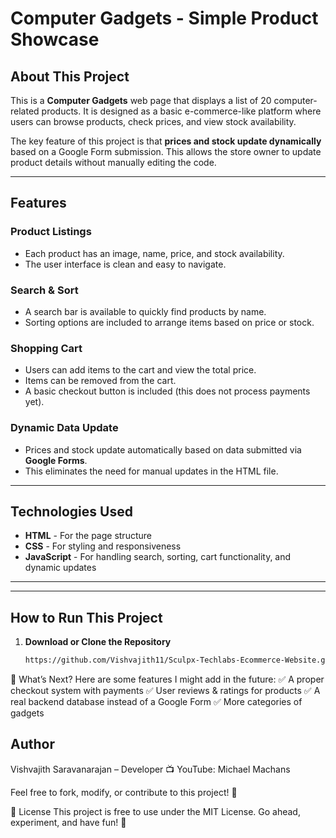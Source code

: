 # Computer Gadgets - Simple Product Showcase  

## About This Project  

This is a **Computer Gadgets** web page that displays a list of 20 computer-related products. It is designed as a basic e-commerce-like platform where users can browse products, check prices, and view stock availability.  

The key feature of this project is that **prices and stock update dynamically** based on a Google Form submission. This allows the store owner to update product details without manually editing the code.  

---

## Features  

### Product Listings  
- Each product has an image, name, price, and stock availability.  
- The user interface is clean and easy to navigate.  

### Search & Sort  
- A search bar is available to quickly find products by name.  
- Sorting options are included to arrange items based on price or stock.  

### Shopping Cart  
- Users can add items to the cart and view the total price.  
- Items can be removed from the cart.  
- A basic checkout button is included (this does not process payments yet).  

### Dynamic Data Update  
- Prices and stock update automatically based on data submitted via **Google Forms**.  
- This eliminates the need for manual updates in the HTML file.  

---

## Technologies Used  

- **HTML** - For the page structure  
- **CSS** - For styling and responsiveness  
- **JavaScript** - For handling search, sorting, cart functionality, and dynamic updates  

---




---

## How to Run This Project  

1. **Download or Clone the Repository**  
   ```bash
   https://github.com/Vishvajith11/Sculpx-Techlabs-Ecommerce-Website.git


🔮 What’s Next?
Here are some features I might add in the future:
✅ A proper checkout system with payments
✅ User reviews & ratings for products
✅ A real backend database instead of a Google Form
✅ More categories of gadgets

## Author
Vishvajith Saravanarajan – Developer
📺 YouTube: Michael Machans

Feel free to fork, modify, or contribute to this project! 🚀

📜 License
This project is free to use under the MIT License. Go ahead, experiment, and have fun! 🎯
